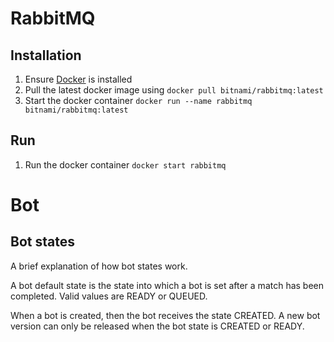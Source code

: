 # RabbitMQ

## Installation

1. Ensure [Docker](https://www.docker.com/) is installed
2. Pull the latest docker image using `docker pull bitnami/rabbitmq:latest`
3. Start the docker container `docker run --name rabbitmq bitnami/rabbitmq:latest`

## Run
1. Run the docker container `docker start rabbitmq`

# Bot

## Bot states

A brief explanation of how bot states work.

A bot default state is the state into which a bot is set after a match has been completed. Valid values are READY or
QUEUED.

When a bot is created, then the bot receives the state CREATED.
A new bot version can only be released when the bot state is CREATED or READY.

